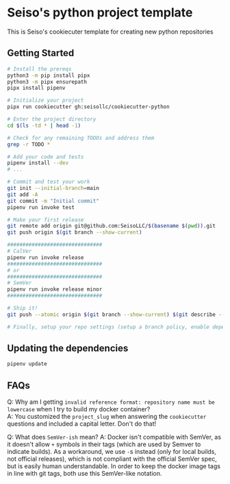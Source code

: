 # Seiso's python project template
This is Seiso's cookiecuter template for creating new python repositories

## Getting Started
```bash
# Install the prereqs
python3 -m pip install pipx
python3 -m pipx ensurepath
pipx install pipenv

# Initialize your project
pipx run cookiecutter gh:seisollc/cookiecutter-python

# Enter the project directory
cd $(ls -td * | head -1)

# Check for any remaining TODOs and address them
grep -r TODO *

# Add your code and tests
pipenv install --dev
# ...

# Commit and test your work
git init --initial-branch=main
git add -A
git commit -m "Initial commit"
pipenv run invoke test

# Make your first release
git remote add origin git@github.com:SeisoLLC/$(basename $(pwd)).git
git push origin $(git branch --show-current)

###############################
# CalVer
pipenv run invoke release
###############################
# or
###############################
# SemVer
pipenv run invoke release minor
###############################

# Ship it!
git push --atomic origin $(git branch --show-current) $(git describe --tags)

# Finally, setup your repo settings (setup a branch policy, enable dependabot, add docker hub secrets, etc...)
```

## Updating the dependencies
```bash
pipenv update
```

## FAQs
Q: Why am I getting `invalid reference format: repository name must be lowercase` when I try to build my docker container?  
A: You customized the `project_slug` when answering the `cookiecutter` questions and included a capital letter. Don't do that!  

Q: What does `SemVer-ish` mean?
A: Docker isn't compatible with SemVer, as it doesn't allow `+` symbols in their tags (which are used by Semver to indicate builds). As a workaround, we use `-`s instead (only for local builds, not official releases), which is not compliant with the official SemVer spec, but is easily human understandable. In order to keep the docker image tags in line with git tags, both use this SemVer-like notation.
